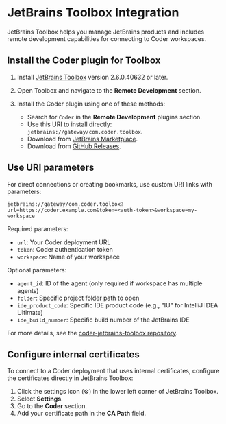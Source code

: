 # JetBrains Toolbox Integration

JetBrains Toolbox helps you manage JetBrains products and includes remote development capabilities for connecting to Coder workspaces.

## Install the Coder plugin for Toolbox

1. Install [JetBrains Toolbox](https://www.jetbrains.com/toolbox-app/) version 2.6.0.40632 or later.

1. Open Toolbox and navigate to the **Remote Development** section.
1. Install the Coder plugin using one of these methods:
   - Search for `Coder` in the **Remote Development** plugins section.
   - Use this URI to install directly: `jetbrains://gateway/com.coder.toolbox`.
   - Download from [JetBrains Marketplace](https://plugins.jetbrains.com/).
   - Download from [GitHub Releases](https://github.com/coder/coder-jetbrains-toolbox/releases).

## Use URI parameters

For direct connections or creating bookmarks, use custom URI links with parameters:

```shell
jetbrains://gateway/com.coder.toolbox?url=https://coder.example.com&token=<auth-token>&workspace=my-workspace
```

Required parameters:

- `url`: Your Coder deployment URL
- `token`: Coder authentication token
- `workspace`: Name of your workspace

Optional parameters:

- `agent_id`: ID of the agent (only required if workspace has multiple agents)
- `folder`: Specific project folder path to open
- `ide_product_code`: Specific IDE product code (e.g., "IU" for IntelliJ IDEA Ultimate)
- `ide_build_number`: Specific build number of the JetBrains IDE

For more details, see the [coder-jetbrains-toolbox repository](https://github.com/coder/coder-jetbrains-toolbox#connect-to-a-coder-workspace-via-jetbrains-toolbox-uri).

## Configure internal certificates

To connect to a Coder deployment that uses internal certificates, configure the certificates directly in JetBrains Toolbox:

1. Click the settings icon (⚙) in the lower left corner of JetBrains Toolbox.
1. Select **Settings**.
1. Go to the **Coder** section.
1. Add your certificate path in the **CA Path** field.
